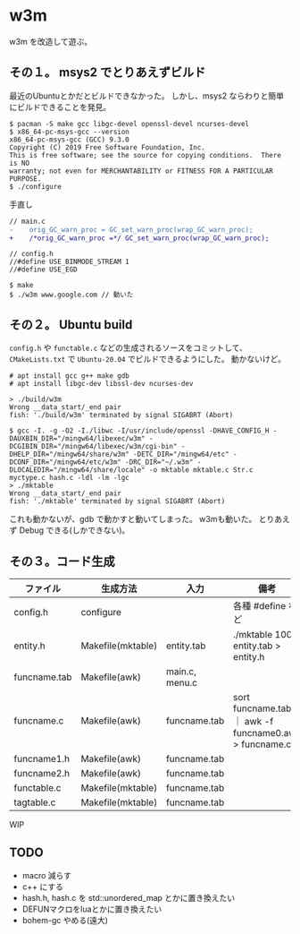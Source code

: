 # w3m

w3m を改造して遊ぶ。

## その１。 msys2 でとりあえずビルド

最近のUbuntuとかだとビルドできなかった。
しかし、msys2 ならわりと簡単にビルドできることを発見。

```
$ pacman -S make gcc libgc-devel openssl-devel ncurses-devel
$ x86_64-pc-msys-gcc --version
x86_64-pc-msys-gcc (GCC) 9.3.0
Copyright (C) 2019 Free Software Foundation, Inc.
This is free software; see the source for copying conditions.  There is NO
warranty; not even for MERCHANTABILITY or FITNESS FOR A PARTICULAR PURPOSE.
$ ./configure
```

手直し
```diff
// main.c
-    orig_GC_warn_proc = GC_set_warn_proc(wrap_GC_warn_proc);
+    /*orig_GC_warn_proc =*/ GC_set_warn_proc(wrap_GC_warn_proc);
```

```
// config.h
//#define USE_BINMODE_STREAM 1
//#define USE_EGD
```

```
$ make
$ ./w3m www.google.com // 動いた
```

## その２。 Ubuntu build

`config.h` や `functable.c` などの生成されるソースをコミットして、
`CMakeLists.txt` で `Ubuntu-20.04` でビルドできるようにした。
動かないけど。

```
# apt install gcc g++ make gdb
# apt install libgc-dev libssl-dev ncurses-dev
```

```
> ./build/w3m
Wrong __data_start/_end pair
fish: './build/w3m' terminated by signal SIGABRT (Abort)
```

```
$ gcc -I. -g -O2 -I./libwc -I/usr/include/openssl -DHAVE_CONFIG_H -DAUXBIN_DIR="/mingw64/libexec/w3m" -DCGIBIN_DIR="/mingw64/libexec/w3m/cgi-bin" -DHELP_DIR="/mingw64/share/w3m" -DETC_DIR="/mingw64/etc" -DCONF_DIR="/mingw64/etc/w3m" -DRC_DIR="~/.w3m" -DLOCALEDIR="/mingw64/share/locale" -o mktable mktable.c Str.c myctype.c hash.c -ldl -lm -lgc
> ./mktable
Wrong __data_start/_end pair
fish: './mktable' terminated by signal SIGABRT (Abort)
```

これも動かないが、gdb で動かすと動いてしまった。
w3mも動いた。
とりあえず Debug できる(しかできない)。

## その３。コード生成

| ファイル     | 生成方法          | 入力           | 備考                                                   |
|--------------|-------------------|----------------|--------------------------------------------------------|
| config.h     | configure         |                | 各種 #define など                                      |
| entity.h     | Makefile(mktable) | entity.tab     | ./mktable 100 entity.tab > entity.h                    |
| funcname.tab | Makefile(awk)     | main.c, menu.c |                                                        |
| funcname.c   | Makefile(awk)     | funcname.tab   | sort funcname.tab ｜ awk -f funcname0.awk > funcname.c |
| funcname1.h  | Makefile(awk)     | funcname.tab   |                                                        |
| funcname2.h  | Makefile(awk)     | funcname.tab   |                                                        |
| functable.c  | Makefile(mktable) | funcname.tab   |                                                        |
| tagtable.c   | Makefile(mktable) | funcname.tab   |                                                        |

WIP

## TODO

* macro 減らす
* c++ にする
* hash.h, hash.c を std::unordered_map とかに置き換えたい
* DEFUNマクロをluaとかに置き換えたい
* bohem-gc やめる(遠大)
